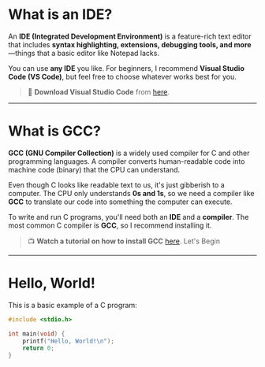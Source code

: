 # What is an IDE?

An **IDE (Integrated Development Environment)** is a feature-rich text editor that includes **syntax highlighting, extensions, debugging tools, and more**—things that a basic editor like Notepad lacks.

You can use **any IDE** you like. For beginners, I recommend **Visual Studio Code (VS Code)**, but feel free to choose whatever works best for you.

> 🔗 **Download Visual Studio Code** from [here](https://code.visualstudio.com/download).

---

# What is GCC?

**GCC (GNU Compiler Collection)** is a widely used compiler for C and other programming languages. A compiler converts human-readable code into machine code (binary) that the CPU can understand.

Even though C looks like readable text to us, it's just gibberish to a computer. The CPU only understands **0s and 1s**, so we need a compiler like **GCC** to translate our code into something the computer can execute.

To write and run C programs, you'll need both an **IDE** and a **compiler**. The most common C compiler is **GCC**, so I recommend installing it. 

> 📺 **Watch a tutorial on how to install GCC** [here](https://youtu.be/1PBD5qFWdq8?si=CEgrMdCU31fE7cJS).
Let's Begin
---

# Hello, World!

This is a basic example of a C program:

```c
#include <stdio.h>

int main(void) {
    printf("Hello, World!\n");
    return 0;
}